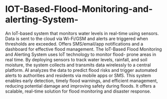 # IOT-Based-Flood-Monitoring-and-alerting-System-
An IoT-based system that monitors water levels in real-time using sensors. Data is sent to the cloud via Wi-Fi/GSM and alerts are triggered when thresholds are exceeded. Offers SMS/email/app notifications and a dashboard for effective flood management.
The IoT-Based Flood Monitoring and Alerting System uses IoT technology to monitor flood-
prone areas in real time. By deploying sensors to track water levels, rainfall, and soil moisture, the
system collects and transmits data wirelessly to a central platform. AI analyzes the data to predict
flood risks and trigger automated alerts to authorities and residents via mobile apps or SMS. This
system enables early detection, timely flood warnings, and efficient management, reducing
potential damage and improving safety during floods. It offers a scalable, real-time solution for
flood monitoring and disaster response.
